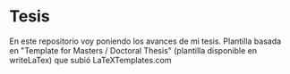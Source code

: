 # Tesis

En este repositorio voy poniendo los avances de mi tesis.
Plantilla basada en "Template for Masters / Doctoral Thesis" (plantilla disponible en writeLaTex) que subió LaTeXTemplates.com